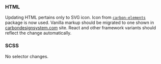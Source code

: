 ### HTML

Updating HTML pertains only to SVG icon. Icon from
[`carbon-elements`](https://github.com/IBM/carbon-elements) package is now used.
Vanilla markup should be migrated to one shown in
[carbondesignsystem.com](https://next.carbondesignsystem.com/components/code-snippet/code)
site. React and other framework variants should reflect the change
automatically.

### SCSS

No selector changes.
